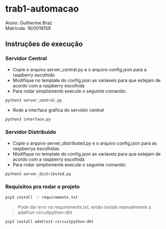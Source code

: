 # trab1-automacao
Aluno: Guilherme Braz</br>
Matricula: 18/0018159

## Instruções de execução
### Servidor Central
- Copie o arquivo server_central.py e o arquivo config.json para a raspberry escolhido
- Modifique no template do config.json as varíaveis para que estejam de acordo com a raspberry escolhida
- Para rodar simplismente execute o seguinte comando:
```bash
python3 server_central.py
```
- Rode a interface gráfica do servidor central
```bash
python3 interface.py
```
### Servidor Dístribuido
- Copie o arquivo server_distributed.py e o arquivo config.json para as raspberrys escolhidas
- Modifique no template do config.json as varíaveis para que estejam de acordo com a raspberry escolhida
- Para rodar simplismente execute o seguinte comando:
```bash
python3 server_distributed.py
```

### Requisitos pra rodar o projeto
```bash
pip3 install -r requirements.txt
```
> Pode dar erro no requirements.txt, então instale manualmente a adafruit-circuitpython-dht
```bash
pip3 install adafruit-circuitpython-dht
```